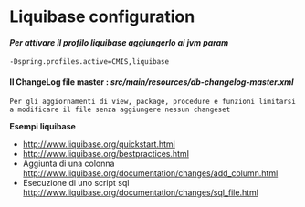 # Liquibase configuration
#### _Per attivare il profilo liquibase aggiungerlo ai jvm param_
```
-Dspring.profiles.active=CMIS,liquibase
```
#### Il ChangeLog file master : _src/main/resources/db-changelog-master.xml_
```
Per gli aggiornamenti di view, package, procedure e funzioni limitarsi a modificare il file senza aggiungere nessun changeset
```  
**Esempi liquibase**
   * http://www.liquibase.org/quickstart.html
   * http://www.liquibase.org/bestpractices.html
   * Aggiunta di una colonna 
         http://www.liquibase.org/documentation/changes/add_column.html
   * Esecuzione di uno script sql
        http://www.liquibase.org/documentation/changes/sql_file.html